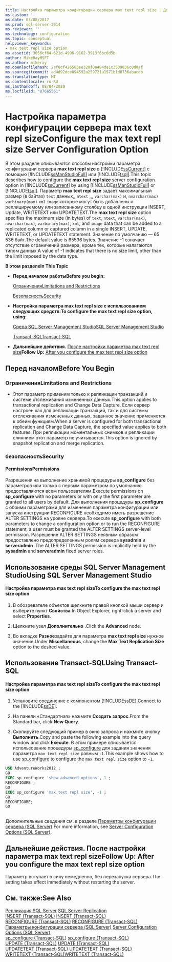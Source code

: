 ```yaml
---
title: Настройка параметра конфигурации сервера max text repl size | Документы Майкрософт
ms.custom: ''
ms.date: 03/08/2017
ms.prod: sql-server-2014
ms.reviewer: ''
ms.technology: configuration
ms.topic: conceptual
helpviewer_keywords:
- max text repl size option
ms.assetid: 3056cf64-621d-4996-9162-3913f6bc6d5b
author: MikeRayMSFT
ms.author: mikeray
ms.openlocfilehash: 2af0cf426583ee328f0a484de1c3539836c0d8af
ms.sourcegitcommit: ad4d92dce894592a259721a1571b1d8736abacdb
ms.translationtype: MT
ms.contentlocale: ru-RU
ms.lasthandoff: 08/04/2020
ms.locfileid: "87665561"
---
```

# <a name="configure-the-max-text-repl-size-server-configuration-option"></a><span data-ttu-id="3961b-102">Настройка параметра конфигурации сервера max text repl size</span><span class="sxs-lookup"><span data-stu-id="3961b-102">Configure the max text repl size Server Configuration Option</span></span>
  <span data-ttu-id="3961b-103">В этом разделе описываются способы настройки параметра конфигурации сервера **max text repl size** в [!INCLUDE[ssCurrent](../../includes/sscurrent-md.md)] с помощью [!INCLUDE[ssManStudioFull](../../includes/ssmanstudiofull-md.md)] или [!INCLUDE[tsql](../../includes/tsql-md.md)].</span><span class="sxs-lookup"><span data-stu-id="3961b-103">This topic describes how to configure the **max text repl size** server configuration option in [!INCLUDE[ssCurrent](../../includes/sscurrent-md.md)] by using [!INCLUDE[ssManStudioFull](../../includes/ssmanstudiofull-md.md)] or [!INCLUDE[tsql](../../includes/tsql-md.md)].</span></span> <span data-ttu-id="3961b-104">Параметр **max text repl size** задает максимальный размер (в байтах) `text` данных,, `ntext` ,,, `varchar(max)` и, `nvarchar(max)` `varbinary(max)` `xml` `image` которые могут быть добавлены к реплицируемому или записанному столбцу в одной инструкции INSERT, Update, WRITETEXT или UPDATETEXT.</span><span class="sxs-lookup"><span data-stu-id="3961b-104">The **max text repl size** option specifies the maximum size (in bytes) of `text`, `ntext`, `varchar(max)`, `nvarchar(max)`, `varbinary(max)`, `xml`, and `image` data that can be added to a replicated column or captured column in a single INSERT, UPDATE, WRITETEXT, or UPDATETEXT statement.</span></span> <span data-ttu-id="3961b-105">Значение по умолчанию — 65 536 байт.</span><span class="sxs-lookup"><span data-stu-id="3961b-105">The default value is 65536 bytes.</span></span> <span data-ttu-id="3961b-106">Значение -1 означает отсутствие ограничений размера, кроме тех, которые налагаются типом данных.</span><span class="sxs-lookup"><span data-stu-id="3961b-106">A value of -1 indicates that there is no size limit, other than the limit imposed by the data type.</span></span>  
  
 <span data-ttu-id="3961b-107">**В этом разделе**</span><span class="sxs-lookup"><span data-stu-id="3961b-107">**In This Topic**</span></span>  
  
-   <span data-ttu-id="3961b-108">**Перед началом работы**</span><span class="sxs-lookup"><span data-stu-id="3961b-108">**Before you begin:**</span></span>  
  
     [<span data-ttu-id="3961b-109">Ограничения</span><span class="sxs-lookup"><span data-stu-id="3961b-109">Limitations and Restrictions</span></span>](#Restrictions)  
  
     [<span data-ttu-id="3961b-110">Безопасность</span><span class="sxs-lookup"><span data-stu-id="3961b-110">Security</span></span>](#Security)  
  
-   <span data-ttu-id="3961b-111">**Настройка параметра max text repl size с использованием следующих средств:**</span><span class="sxs-lookup"><span data-stu-id="3961b-111">**To configure the max text repl size option, using:**</span></span>  
  
     [<span data-ttu-id="3961b-112">Среда SQL Server Management Studio</span><span class="sxs-lookup"><span data-stu-id="3961b-112">SQL Server Management Studio</span></span>](#SSMSProcedure)  
  
     [<span data-ttu-id="3961b-113">Transact-SQL</span><span class="sxs-lookup"><span data-stu-id="3961b-113">Transact-SQL</span></span>](#TsqlProcedure)  
  
-   <span data-ttu-id="3961b-114">**Дальнейшие действия.**  [После настройки параметра max text repl size](#FollowUp)</span><span class="sxs-lookup"><span data-stu-id="3961b-114">**Follow Up:**  [After you configure the max text repl size option](#FollowUp)</span></span>  
  
##  <a name="before-you-begin"></a><a name="BeforeYouBegin"></a> <span data-ttu-id="3961b-115">Перед началом</span><span class="sxs-lookup"><span data-stu-id="3961b-115">Before You Begin</span></span>  
  
###  <a name="limitations-and-restrictions"></a><a name="Restrictions"></a> <span data-ttu-id="3961b-116">Ограничения</span><span class="sxs-lookup"><span data-stu-id="3961b-116">Limitations and Restrictions</span></span>  
  
-   <span data-ttu-id="3961b-117">Этот параметр применим только к репликации транзакций и системе отслеживания измененных данных.</span><span class="sxs-lookup"><span data-stu-id="3961b-117">This option applies to transactional replication and Change Data Capture.</span></span> <span data-ttu-id="3961b-118">Если сервер настроен как для репликации транзакций, так и для системы отслеживания измененных данных, заданное значение применяется к обеим функциям.</span><span class="sxs-lookup"><span data-stu-id="3961b-118">When a server is configured for both transactional replication and Change Data Capture, the specified value applies to both features.</span></span> <span data-ttu-id="3961b-119">При репликации моментальных снимков и репликации слиянием этот параметр не учитывается.</span><span class="sxs-lookup"><span data-stu-id="3961b-119">This option is ignored by snapshot replication and merge replication.</span></span>  
  
###  <a name="security"></a><a name="Security"></a> <span data-ttu-id="3961b-120">безопасность</span><span class="sxs-lookup"><span data-stu-id="3961b-120">Security</span></span>  
  
####  <a name="permissions"></a><a name="Permissions"></a> <span data-ttu-id="3961b-121">Permissions</span><span class="sxs-lookup"><span data-stu-id="3961b-121">Permissions</span></span>  
 <span data-ttu-id="3961b-122">Разрешения на выполнение хранимой процедуры **sp_configure** без параметров или только с первым параметром по умолчанию предоставляются всем пользователям.</span><span class="sxs-lookup"><span data-stu-id="3961b-122">Execute permissions on **sp_configure** with no parameters or with only the first parameter are granted to all users by default.</span></span> <span data-ttu-id="3961b-123">Для выполнения процедуры **sp_configure** с обоими параметрами для изменения параметра конфигурации или запуска инструкции RECONFIGURE необходимо иметь разрешение ALTER SETTINGS на уровне сервера.</span><span class="sxs-lookup"><span data-stu-id="3961b-123">To execute **sp_configure** with both parameters to change a configuration option or to run the RECONFIGURE statement, a user must be granted the ALTER SETTINGS server-level permission.</span></span> <span data-ttu-id="3961b-124">Разрешение ALTER SETTINGS неявным образом предоставлено предопределенным ролям сервера **sysadmin** и **serveradmin** .</span><span class="sxs-lookup"><span data-stu-id="3961b-124">The ALTER SETTINGS permission is implicitly held by the **sysadmin** and **serveradmin** fixed server roles.</span></span>  
  
##  <a name="using-sql-server-management-studio"></a><a name="SSMSProcedure"></a> <span data-ttu-id="3961b-125">Использование среды SQL Server Management Studio</span><span class="sxs-lookup"><span data-stu-id="3961b-125">Using SQL Server Management Studio</span></span>  
  
#### <a name="to-configure-the-max-text-repl-size-option"></a><span data-ttu-id="3961b-126">Настройка параметра max text repl size</span><span class="sxs-lookup"><span data-stu-id="3961b-126">To configure the max text repl size option</span></span>  
  
1.  <span data-ttu-id="3961b-127">В обозревателе объектов щелкните правой кнопкой мыши сервер и выберите пункт **Свойства**.</span><span class="sxs-lookup"><span data-stu-id="3961b-127">In Object Explorer, right-click a server and select **Properties**.</span></span>  
  
2.  <span data-ttu-id="3961b-128">Щелкните узел **Дополнительно** .</span><span class="sxs-lookup"><span data-stu-id="3961b-128">Click the **Advanced** node.</span></span>  
  
3.  <span data-ttu-id="3961b-129">Во вкладке **Разное**задайте для параметра **max text repl size** нужное значение.</span><span class="sxs-lookup"><span data-stu-id="3961b-129">Under **Miscellaneous**, change the **Max Text Replication Size** option to the desired value.</span></span>  
  
##  <a name="using-transact-sql"></a><a name="TsqlProcedure"></a> <span data-ttu-id="3961b-130">Использование Transact-SQL</span><span class="sxs-lookup"><span data-stu-id="3961b-130">Using Transact-SQL</span></span>  
  
#### <a name="to-configure-the-max-text-repl-size-option"></a><span data-ttu-id="3961b-131">Настройка параметра max text repl size</span><span class="sxs-lookup"><span data-stu-id="3961b-131">To configure the max text repl size option</span></span>  
  
1.  <span data-ttu-id="3961b-132">Установите соединение с компонентом [!INCLUDE[ssDE](../../includes/ssde-md.md)].</span><span class="sxs-lookup"><span data-stu-id="3961b-132">Connect to the [!INCLUDE[ssDE](../../includes/ssde-md.md)].</span></span>  
  
2.  <span data-ttu-id="3961b-133">На панели «Стандартная» нажмите **Создать запрос**.</span><span class="sxs-lookup"><span data-stu-id="3961b-133">From the Standard bar, click **New Query**.</span></span>  
  
3.  <span data-ttu-id="3961b-134">Скопируйте следующий пример в окно запроса и нажмите кнопку **Выполнить**.</span><span class="sxs-lookup"><span data-stu-id="3961b-134">Copy and paste the following example into the query window and click **Execute**.</span></span> <span data-ttu-id="3961b-135">В этом примере описывается использование процедуры [sp_configure](/sql/relational-databases/system-stored-procedures/sp-configure-transact-sql) для задания значения параметра `max text repl size` равным `-1`.</span><span class="sxs-lookup"><span data-stu-id="3961b-135">This example shows how to use [sp_configure](/sql/relational-databases/system-stored-procedures/sp-configure-transact-sql) to configure the `max text repl size` option to `-1`.</span></span>  
  
```sql  
USE AdventureWorks2012 ;  
GO  
EXEC sp_configure 'show advanced options', 1 ;   
RECONFIGURE ;   
GO  
EXEC sp_configure 'max text repl size', -1 ;   
GO  
RECONFIGURE;   
GO  
  
```  
  
 <span data-ttu-id="3961b-136">Дополнительные сведения см. в разделе [Параметры конфигурации сервера (SQL Server)](server-configuration-options-sql-server.md).</span><span class="sxs-lookup"><span data-stu-id="3961b-136">For more information, see [Server Configuration Options &#40;SQL Server&#41;](server-configuration-options-sql-server.md).</span></span>  
  
##  <a name="follow-up-after-you-configure-the-max-text-repl-size-option"></a><a name="FollowUp"></a> <span data-ttu-id="3961b-137">Дальнейшие действия. После настройки параметра max text repl size</span><span class="sxs-lookup"><span data-stu-id="3961b-137">Follow Up: After you configure the max text repl size option</span></span>  
 <span data-ttu-id="3961b-138">Параметр вступает в силу немедленно, без перезапуска сервера.</span><span class="sxs-lookup"><span data-stu-id="3961b-138">The setting takes effect immediately without restarting the server.</span></span>  
  
## <a name="see-also"></a><span data-ttu-id="3961b-139">См. также:</span><span class="sxs-lookup"><span data-stu-id="3961b-139">See Also</span></span>  
 <span data-ttu-id="3961b-140">[Репликация SQL Server](../../relational-databases/replication/sql-server-replication.md) </span><span class="sxs-lookup"><span data-stu-id="3961b-140">[SQL Server Replication](../../relational-databases/replication/sql-server-replication.md) </span></span>  
 <span data-ttu-id="3961b-141">[INSERT (Transact-SQL)](/sql/t-sql/statements/insert-transact-sql) </span><span class="sxs-lookup"><span data-stu-id="3961b-141">[INSERT &#40;Transact-SQL&#41;](/sql/t-sql/statements/insert-transact-sql) </span></span>  
 <span data-ttu-id="3961b-142">[RECONFIGURE (Transact-SQL)](/sql/t-sql/language-elements/reconfigure-transact-sql) </span><span class="sxs-lookup"><span data-stu-id="3961b-142">[RECONFIGURE &#40;Transact-SQL&#41;](/sql/t-sql/language-elements/reconfigure-transact-sql) </span></span>  
 <span data-ttu-id="3961b-143">[Параметры конфигурации сервера (SQL Server)](server-configuration-options-sql-server.md) </span><span class="sxs-lookup"><span data-stu-id="3961b-143">[Server Configuration Options &#40;SQL Server&#41;](server-configuration-options-sql-server.md) </span></span>  
 <span data-ttu-id="3961b-144">[sp_configure (Transact-SQL)](/sql/relational-databases/system-stored-procedures/sp-configure-transact-sql) </span><span class="sxs-lookup"><span data-stu-id="3961b-144">[sp_configure &#40;Transact-SQL&#41;](/sql/relational-databases/system-stored-procedures/sp-configure-transact-sql) </span></span>  
 <span data-ttu-id="3961b-145">[UPDATE (Transact-SQL)](/sql/t-sql/queries/update-transact-sql) </span><span class="sxs-lookup"><span data-stu-id="3961b-145">[UPDATE &#40;Transact-SQL&#41;](/sql/t-sql/queries/update-transact-sql) </span></span>  
 <span data-ttu-id="3961b-146">[UPDATETEXT (Transact-SQL)](/sql/t-sql/queries/updatetext-transact-sql) </span><span class="sxs-lookup"><span data-stu-id="3961b-146">[UPDATETEXT &#40;Transact-SQL&#41;](/sql/t-sql/queries/updatetext-transact-sql) </span></span>  
 [<span data-ttu-id="3961b-147">WRITETEXT (Transact-SQL)</span><span class="sxs-lookup"><span data-stu-id="3961b-147">WRITETEXT &#40;Transact-SQL&#41;</span></span>](/sql/t-sql/queries/writetext-transact-sql)  
  
  
